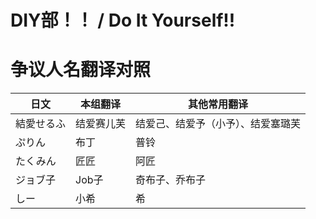 # DIY部！！ / Do It Yourself!!
# 争议人名翻译对照
| 日文 | 本组翻译 | 其他常用翻译 |
| ---- | ---- | ---- |
| 結愛せるふ | 结爱赛儿芙 | 结爱己、结爱予（小予）、结爱塞璐芙 |
| ぷりん | 布丁 | 普铃 |
| たくみん | 匠匠 | 阿匠 |
| ジョブ子 | Job子 | 奇布子、乔布子 |
| しー | 小希 | 希 |